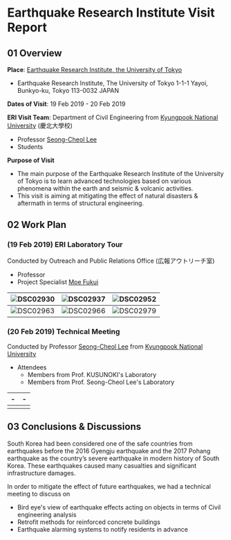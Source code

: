 # Earthquake Research Institute Visit Report



## 01 Overview

**Place**: [Earthquake Research Institute, the University of Tokyo](http://www.eri.u-tokyo.ac.jp/en/)

- Earthquake Research Institute, The University of Tokyo 1-1-1 Yayoi, Bunkyo-ku, Tokyo 113-0032 JAPAN

**Dates of Visit**: 19 Feb 2019 - 20 Feb 2019

**ERI Visit Team**: Department of Civil Engineering from [Kyungpook National University](http://en.knu.ac.kr/main/main.htm) (慶北大學校)

- Professor [Seong-Cheol Lee](mailto:seonglee@knu.ac.kr)
- Students 

**Purpose of Visit**

- The main purpose of the Earthquake Research Institute of the University of Tokyo is to learn advanced technologies based on various phenomena within the earth and seismic & volcanic activities.
- This visit is aiming at mitigating the effect of natural disasters & aftermath in terms of structural engineering.



## 02 Work Plan

### (19 Feb 2019) ERI Laboratory Tour

Conducted by Outreach and Public Relations Office (広報アウトリーチ室)

- Professor 
- Project Specialist [Moe Fukui](mailto:moe@eri.u-tokyo.ac.jp)

| ![DSC02930](https://github.com/cyb541203/-190218-ERI_KNU/blob/master/DSC02930.JPG?raw=true) | ![DSC02937](https://github.com/cyb541203/-190218-ERI_KNU/blob/master/DSC02937.JPG?raw=true) | ![DSC02952](https://github.com/cyb541203/-190218-ERI_KNU/blob/master/DSC02952.JPG?raw=true) |
| :----------------------------------------------------------: | :----------------------------------------------------------: | :----------------------------------------------------------: |
| ![DSC02963](https://github.com/cyb541203/-190218-ERI_KNU/blob/master/DSC02963.JPG?raw=true) | ![DSC02966](https://github.com/cyb541203/-190218-ERI_KNU/blob/master/DSC02966.JPG?raw=true) | ![DSC02979](https://github.com/cyb541203/-190218-ERI_KNU/blob/master/DSC02979.JPG?raw=true) |

### (20 Feb 2019) Technical Meeting

Conducted by Professor [Seong-Cheol Lee](mailto:seonglee@knu.ac.kr) from [Kyungpook National University](http://en.knu.ac.kr/main/main.htm)

- Attendees
  - Members from Prof. KUSUNOKI's Laboratory
  - Members from Prof. Seong-Cheol Lee's Laboratory

| -    | -    |
| ---- | ---- |
|      |      |



## 03 Conclusions & Discussions

South Korea had been considered one of the safe countries from earthquakes before the 2016 Gyengju earthquake and the 2017 Pohang earthquake as the country’s severe earthquake in modern history of South Korea. These earthquakes caused many casualties and significant infrastructure damages.

In order to mitigate the effect of future earthquakes, we had a technical meeting to discuss on

- Bird eye's view of earthquake effects acting on objects in terms of Civil engineering analysis
- Retrofit methods for reinforced concrete buildings
- Earthquake alarming systems to notify residents in advance